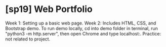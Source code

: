 # [sp19] Web Portfolio
Week 1: Setting up a basic web page.
Week 2: Includes HTML, CSS, and Bootstrap demo. To run demo locally, cd into demo folder in terminal, run "python3 -m http.server", then open Chrome and type localhost:<portnumberhere>.
Practice: not related to project. 
